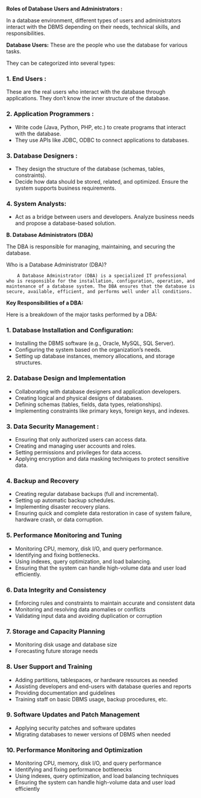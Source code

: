 **Roles of Database Users and Administrators :** 

In a database environment, different types of users and administrators interact with the DBMS depending on their needs, technical skills, and responsibilities.

**Database Users:** These are the people who use the database for various tasks.

 They can be categorized into several types:

### 1\. End Users :
 These are the real users who interact with the database through applications.  They don’t know the inner structure of the database.

### 2\. Application Programmers :

*  Write code (Java, Python, PHP, etc.) to create programs that interact with the database.    
* They use APIs like JDBC, ODBC to connect applications to databases. 


###  3\. Database Designers : 

* They design the structure of the database (schemas, tables, constraints).   
*  Decide how data should be stored, related, and optimized.  Ensure the system supports business requirements.

### 4\. System Analysts:

*   Act as a bridge between users and developers.  Analyze business needs and propose a database-based solution. 

**B. Database Administrators (DBA)** 

The DBA is responsible for managing, maintaining, and securing the database.

 Who is a Database Administrator (DBA)?

        A Database Administrator (DBA) is a specialized IT professional who is responsible for the installation, configuration, operation, and maintenance of a database system. The DBA ensures that the database is secure, available, efficient, and performs well under all conditions. 

**Key Responsibilities of a DBA:**

Here is a breakdown of the major tasks performed by a DBA:

###  1\. Database Installation and Configuration:

*   Installing the DBMS software (e.g., Oracle, MySQL, SQL Server).    
* Configuring the system based on the organization’s needs.   
*  Setting up database instances, memory allocations, and storage structures. 

###  2\. Database Design and Implementation 

*  Collaborating with database designers and application developers.    
* Creating logical and physical designs of databases.   
*  Defining schemas (tables, fields, data types, relationships).    
* Implementing constraints like primary keys, foreign keys, and indexes. 

### 3\. Data Security Management : 

* Ensuring that only authorized users can access data.   
* Creating and managing user accounts and roles.    
* Setting permissions and privileges for data access.    
* Applying encryption and data masking techniques to protect sensitive data. 

### 4\. Backup and Recovery 

*  Creating regular database backups (full and incremental).    
* Setting up automatic backup schedules.    
* Implementing disaster recovery plans.  
*   Ensuring quick and complete data restoration in case of system failure, hardware crash, or data corruption.

### 5\. Performance Monitoring and Tuning

* Monitoring CPU, memory, disk I/O, and query performance.    
* Identifying and fixing bottlenecks.   
*  Using indexes, query optimization, and load balancing.  
*  Ensuring that the system can handle high-volume data and user load efficiently.

### 6\. Data Integrity and Consistency

* Enforcing rules and constraints to maintain accurate and consistent data  
* Monitoring and resolving data anomalies or conflicts  
* Validating input data and avoiding duplication or corruption

### 7\. Storage and Capacity Planning

* Monitoring disk usage and database size  
* Forecasting future storage needs

### 8\. User Support and Training

* Adding partitions, tablespaces, or hardware resources as needed  
* Assisting developers and end-users with database queries and reports  
* Providing documentation and guidelines  
* Training staff on basic DBMS usage, backup procedures, etc.

### 9\. Software Updates and Patch Management

* Applying security patches and software updates  
* Migrating databases to newer versions of DBMS when needed

### 10\. Performance Monitoring and Optimization

* Monitoring CPU, memory, disk I/O, and query performance  
* Identifying and fixing performance bottlenecks  
* Using indexes, query optimization, and load balancing techniques  
* Ensuring the system can handle high-volume data and user load efficiently

